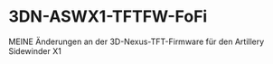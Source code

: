 # 3DN-ASWX1-TFTFW-FoFi
MEINE Änderungen an der 3D-Nexus-TFT-Firmware für den Artillery Sidewinder X1
